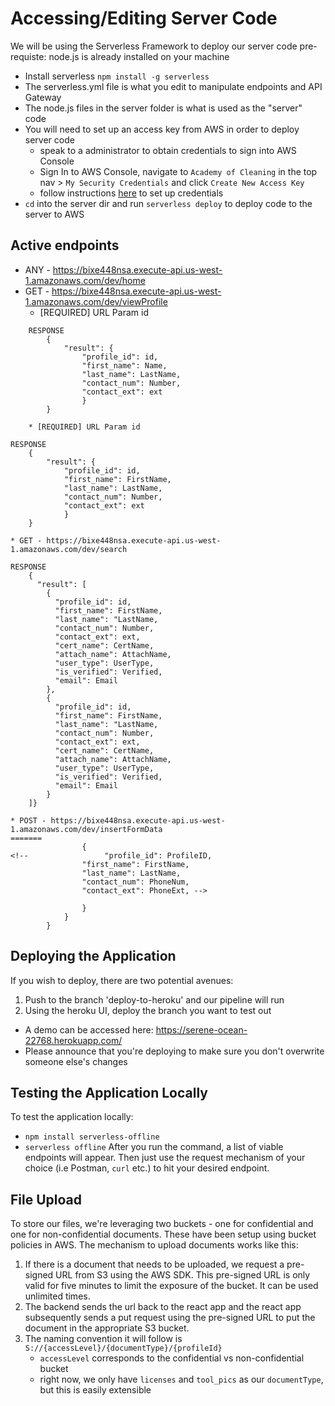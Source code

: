 # Accessing/Editing Server Code
We will be using the Serverless Framework to deploy our server code
pre-requiste: node.js is already installed on your machine
* Install serverless `npm install -g serverless`
* The serverless.yml file is what you edit to manipulate endpoints and API Gateway
* The node.js files in the server folder is what is used as the "server" code
* You will need to set up an access key from AWS in order to deploy server code
	* speak to a administrator to obtain credentials to sign into AWS Console
	* Sign In to AWS Console, navigate to `Academy of Cleaning` in the top nav > `My Security Credentials` and click `Create New Access Key`
	* follow instructions [here](https://www.serverless.com/framework/docs/providers/aws/guide/credentials#setup-with-serverless-config-credentials-command) to set up credentials
* `cd` into the server dir and run `serverless deploy` to deploy code to the server to AWS

## Active endpoints
* ANY - https://bixe448nsa.execute-api.us-west-1.amazonaws.com/dev/home
* GET - https://bixe448nsa.execute-api.us-west-1.amazonaws.com/dev/viewProfile
    * [REQUIRED] URL Param id 

```        
    RESPONSE    
        {
            "result": {
                "profile_id": id,
                "first_name": Name,
                "last_name": LastName,
                "contact_num": Number,
                "contact_ext": ext
                }
        }

	* [REQUIRED] URL Param id 

```        
	RESPONSE    
		{
			"result": {
				"profile_id": id,
				"first_name": FirstName,
				"last_name": LastName,
				"contact_num": Number,
				"contact_ext": ext
				}
		}
```
* GET - https://bixe448nsa.execute-api.us-west-1.amazonaws.com/dev/search

```        
	RESPONSE    
		{
		  "result": [
			{
			  "profile_id": id,
			  "first_name": FirstName,
			  "last_name": "LastName,
			  "contact_num": Number,
			  "contact_ext": ext,
			  "cert_name": CertName,
			  "attach_name": AttachName,
			  "user_type": UserType,
			  "is_verified": Verified,
			  "email": Email
			},
			{
			  "profile_id": id,
			  "first_name": FirstName,
			  "last_name": "LastName,
			  "contact_num": Number,
			  "contact_ext": ext,
			  "cert_name": CertName,
			  "attach_name": AttachName,
			  "user_type": UserType,
			  "is_verified": Verified,
			  "email": Email
			}
		]}
```
* POST - https://bixe448nsa.execute-api.us-west-1.amazonaws.com/dev/insertFormData 
=======
            	{
<!--                 "profile_id": ProfileID,
                "first_name": FirstName,
                "last_name": LastName,
                "contact_num": PhoneNum,
                "contact_ext": PhoneExt, -->
                
                }
            }
        }
```

## Deploying the Application
If you wish to deploy, there are two potential avenues:
1. Push to the branch 'deploy-to-heroku' and our pipeline will run
2. Using the heroku UI, deploy the branch you want to test out
* A demo can be accessed here: https://serene-ocean-22768.herokuapp.com/
* Please announce that you're deploying to make sure you don't overwrite someone else's changes

## Testing the Application Locally
To test the application locally:
* `npm install serverless-offline`
* `serverless offline`
After you run the command, a list of viable endpoints will appear. Then just use the request mechanism of your choice (i.e Postman, `curl` etc.) to hit your desired endpoint. 

## File Upload
To store our files, we're leveraging two buckets - one for confidential and one for non-confidential documents. These have been setup using bucket policies in AWS. The mechanism to upload documents works like this:
1. If there is a document that needs to be uploaded, we request a pre-signed URL from S3 using the AWS SDK. This pre-signed URL is only valid for five minutes to limit the exposure of the bucket. It can be used unlimited times.
2. The backend sends the url back to the react app and the react app subsequently sends a put request using the pre-signed URL to put the document in the appropriate S3 bucket.
3. The naming convention it will follow is `S://{accessLevel}/{documentType}/{profileId}`
	* `accessLevel` corresponds to the confidential vs non-confidential bucket
	* right now, we only have `licenses` and `tool_pics` as our `documentType`, but this is easily extensible
